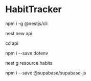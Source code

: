 # HabitTracker


npm i -g @nestjs/cli

nest new api

cd api

npm i --save dotenv

nest g resource habits

npm i --save @supabase/supabase-js